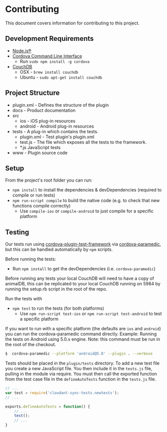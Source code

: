 # Contributing
This document covers information for contributing to this project.

## Development Requirements
- [Node.js&reg;](https://nodejs.org)
- [Cordova Command Line Interface](http://cordova.apache.org/docs/en/4.0.0/guide_cli_index.md.html#The%20Command-Line%20Interface)
  * Run `sudo npm install -g cordova`
- [CouchDB](http://couchdb.apache.org/)
  * OSX - `brew install couchdb`
  * Ubuntu - `sudo apt-get install couchdb`

## Project Structure
- plugin.xml - Defines the structure of the plugin
- docs - Product documentation
- src
  * ios - iOS plug-in resources
  * android - Android plug-in resources
- tests - A plug-in which contains the tests.
  * plugin.xml - Test plugin's plugin.xml
  * test.js - The file which exposes all the tests to the framework.
  * \*.js JavaScript tests
- www - Plugin source code

## Setup
From the project's root folder you can run:
- `npm install` to install the dependencies & devDependencies (required to compile
   or run tests)
- `npm run-script compile` to build the native code (e.g. to check that new
  functions compile correctly)
    - Use `compile-ios` or `compile-android` to just compile for a specific platform

## Testing
Our tests run using [cordova-plugin-test-framework](https://github.com/apache/cordova-plugin-test-framework) via [cordova-paramedic](https://github.com/purplecabbage/cordova-paramedic), but this can be handled automatically
by `npm` scripts.

Before running the tests:
- Run `npm install` to get the devDependencies (i.e. `cordova-paramedic`)

Before running any tests your local CouchDB will need to have a copy of animalDB, this can be replicated
to your local CouchDB running on 5984 by running the setup.rb script in the root of the repo.

Run the tests with
- `npm test` to run the tests (for both platforms)
    - Use `npm run-script test-ios` or `npm run-script test-android` to test
     a specific platform

If you want to run with a specific platform (the defaults are `ios` and `android`)
you can run the cordova-paramedic command directly. Example: Running the tests on
 Android using 5.0.x engine. Note: this command must be run in the root of the checkout.
```sh
$  cordova-paramedic --platform 'android@5.0' --plugin . --verbose
```

Tests should be placed in the `plugin/tests` directory.  To add a new test file
you create a new JavaScript file. You then include it in the `tests.js` file,
pulling in the module via require. You must then call the exported function from
the test case file in the `defineAutoTests` function in the `tests.js` file.

```js
// ...
var test = require('cloudant-sync-tests.newtests');
// ...

exports.defineAutoTests = function() {
    // ...
    test();
    // ...
}
```
